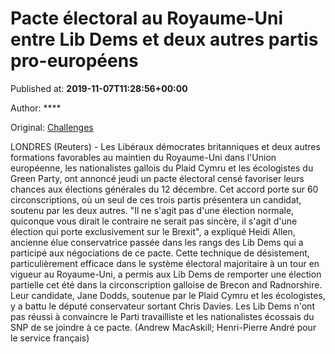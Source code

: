 
# Pacte électoral au Royaume-Uni entre Lib Dems et deux autres partis pro-européens

Published at: **2019-11-07T11:28:56+00:00**

Author: ****

Original: [Challenges](https://www.challenges.fr/monde/pacte-electoral-au-royaume-uni-entre-lib-dems-et-deux-autres-partis-pro-europeens_683637)

LONDRES (Reuters) - Les Libéraux démocrates britanniques et deux autres formations favorables au maintien du Royaume-Uni dans l'Union européenne, les nationalistes gallois du Plaid Cymru et les écologistes du Green Party, ont annoncé jeudi un pacte électoral censé favoriser leurs chances aux élections générales du 12 décembre.
Cet accord porte sur 60 circonscriptions, où un seul de ces trois partis présentera un candidat, soutenu par les deux autres.
"Il ne s'agit pas d'une élection normale, quiconque vous dirait le contraire ne serait pas sincère, il s'agit d'une élection qui porte exclusivement sur le Brexit", a expliqué Heidi Allen, ancienne élue conservatrice passée dans les rangs des Lib Dems qui a participé aux négociations de ce pacte.
Cette technique de désistement, particulièrement efficace dans le système électoral majoritaire à un tour en vigueur au Royaume-Uni, a permis aux Lib Dems de remporter une élection partielle cet été dans la circonscription galloise de Brecon and Radnorshire. Leur candidate, Jane Dodds, soutenue par le Plaid Cymru et les écologistes, y a battu le député conservateur sortant Chris Davies.
Les Lib Dems n'ont pas réussi à convaincre le Parti travailliste et les nationalistes écossais du SNP de se joindre à ce pacte.
(Andrew MacAskill; Henri-Pierre André pour le service français)
